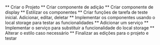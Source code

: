 ** Criar o Projeto
** Criar componente de adição
** Criar componente de display
** Estilizar os componentes
** Criar funções de tarefa de teste inicial. Adicionar, editar, deletar
** Implementar os componentes usando o local storage para testar as funcionalidades
** Adicionar um serviço
** Implementar o serviço para substituir a funcionalidade do local storage
** Alterar o estilo caso necessário
** Finalizar as edições para o projeto e testar 